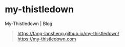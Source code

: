 # my-thistledown
My-Thistledown | Blog

> https://fang-lansheng.github.io/my-thistledown/  
> https://my-thistledown.com
